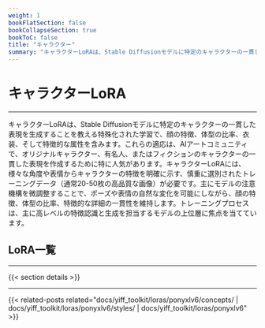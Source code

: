 ```yaml
---
weight: 1
bookFlatSection: false
bookCollapseSection: true
bookToC: false
title: "キャラクター"
summary: "キャラクターLoRAは、Stable Diffusionモデルに特定のキャラクターの一貫した表現を生成することを教える特殊化された学習で、顔の特徴、体型の比率、衣装、そして特徴的な属性を含みます。これらの適応は、AIアートコミュニティで、オリジナルキャラクター、有名人、またはフィクションのキャラクターの一貫した表現を作成するために特に人気があります。キャラクターLoRAには、様々な角度や表情からキャラクターの特徴を明確に示す、慎重に選別されたトレーニングデータ（通常20-50枚の高品質な画像）が必要です。主にモデルの注意機構を微調整することで、ポーズや表情の自然な変化を可能にしながら、顔の特徴、体型の比率、特徴的な詳細の一貫性を維持します。トレーニングプロセスは、主に高レベルの特徴認識と生成を担当するモデルの上位層に焦点を当てています。"
---
```


<!--markdownlint-disable MD025 -->

# キャラクターLoRA

---

キャラクターLoRAは、Stable Diffusionモデルに特定のキャラクターの一貫した表現を生成することを教える特殊化された学習で、顔の特徴、体型の比率、衣装、そして特徴的な属性を含みます。これらの適応は、AIアートコミュニティで、オリジナルキャラクター、有名人、またはフィクションのキャラクターの一貫した表現を作成するために特に人気があります。キャラクターLoRAには、様々な角度や表情からキャラクターの特徴を明確に示す、慎重に選別されたトレーニングデータ（通常20-50枚の高品質な画像）が必要です。主にモデルの注意機構を微調整することで、ポーズや表情の自然な変化を可能にしながら、顔の特徴、体型の比率、特徴的な詳細の一貫性を維持します。トレーニングプロセスは、主に高レベルの特徴認識と生成を担当するモデルの上位層に焦点を当てています。

## LoRA一覧

---

{{< section details >}}

---

<!--
HUGO_SEARCH_EXCLUDE_START
-->
{{< related-posts related="docs/yiff_toolkit/loras/ponyxlv6/concepts/ | docs/yiff_toolkit/loras/ponyxlv6/styles/ | docs/yiff_toolkit/loras/ponyxlv6" >}}
<!--
HUGO_SEARCH_EXCLUDE_END
-->
